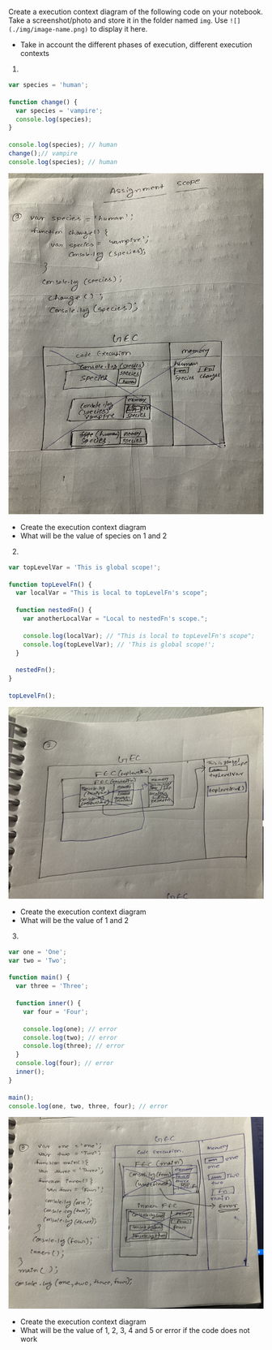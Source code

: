 Create a execution context diagram of the following code on your notebook. Take a screenshot/photo and store it in the folder named `img`. Use `![](./img/image-name.png)` to display it here.

- Take in account the different phases of execution, different execution contexts

1.

```js
var species = 'human';

function change() {
  var species = 'vampire';
  console.log(species);
}

console.log(species); // human
change();// vampire
console.log(species); // human
```

<!-- Put your image below -->

![](./img/first.jpg)

- Create the execution context diagram
- What will be the value of species on 1 and 2

2.

```js
var topLevelVar = 'This is global scope!';

function topLevelFn() {
  var localVar = "This is local to topLevelFn's scope";

  function nestedFn() {
    var anotherLocalVar = "Local to nestedFn's scope.";

    console.log(localVar); // "This is local to topLevelFn's scope";
    console.log(topLevelVar); // 'This is global scope!';
  }

  nestedFn();
}

topLevelFn();
```

<!-- Put your image below -->

![](./img/second.jpg)

- Create the execution context diagram
- What will be the value of 1 and 2

3.

```js
var one = 'One';
var two = 'Two';

function main() {
  var three = 'Three';

  function inner() {
    var four = 'Four';

    console.log(one); // error
    console.log(two); // error
    console.log(three); // error
  }
  console.log(four); // error
  inner();
}

main();
console.log(one, two, three, four); // error
```

<!-- Put your image below -->

![](./img/third.jpg)

- Create the execution context diagram
- What will be the value of 1, 2, 3, 4 and 5 or error if the code does not work
